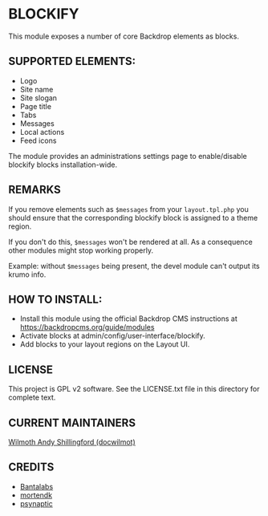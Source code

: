 BLOCKIFY
=======

This module exposes a number of core Backdrop elements as blocks.

SUPPORTED ELEMENTS:
-------------------

* Logo
* Site name
* Site slogan
* Page title
* Tabs
* Messages
* Local actions
* Feed icons

The module provides an administrations settings page to enable/disable blockify
blocks installation-wide.

REMARKS
-------

If you remove elements such as `$messages` from your `layout.tpl.php` you should
ensure that the corresponding blockify block is assigned to a theme
region.

If you don't do this, `$messages` won't be rendered at all. As a consequence other
modules might stop working properly.

Example: without `$messages` being present, the devel module can't output its
krumo info.

HOW TO INSTALL:
---------------
- Install this module using the official Backdrop CMS instructions at 
https://backdropcms.org/guide/modules
- Activate blocks at admin/config/user-interface/blockify.
- Add blocks to your layout regions on the Layout UI.

LICENSE
---------------    

This project is GPL v2 software. See the LICENSE.txt file in this directory 
for complete text.

CURRENT MAINTAINERS
---------------    

[Wilmoth Andy Shillingford (docwilmot)](https://github.com/docwilmot)

CREDITS   
--------------- 

* [Bantalabs](http://bantalabs.com)
* [mortendk](http://backdrop.org/user/65676)
* [psynaptic](http://backdrop.org/user/93429)
